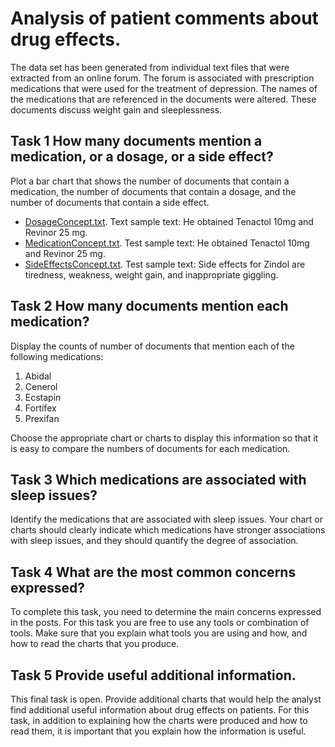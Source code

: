 # Analysis of patient comments about drug effects.

The data set has been generated from individual text files that were extracted from an online forum. The forum is associated with prescription medications that were used for the treatment of depression. The names of the medications that are referenced in the documents were altered. These documents discuss weight gain and sleeplessness.

## Task 1 How many documents mention a medication, or a dosage, or a side effect?

Plot a bar chart that shows the number of documents that contain a medication, the number of documents that contain a dosage, and the number of documents that contain a side effect.

* [DosageConcept.txt](DosageConcept.txt). Text sample text: He obtained Tenactol 10mg and Revinor 25 mg.
* [MedicationConcept.txt](MedicationConcept.txt). Test sample text: He obtained Tenactol 10mg and Revinor 25 mg.
* [SideEffectsConcept.txt](SideEffectsConcept.txt). Test sample text: Side effects for Zindol are tiredness, weakness, weight gain, and inappropriate giggling.

## Task 2 How many documents mention each medication?

Display the counts of number of documents that mention each of the following medications:

1. Abidal
2. Cenerol
3. Ecstapin
4. Fortifex
5. Prexifan 

Choose the appropriate chart or charts to display this information so that it is easy to compare the numbers of documents for each medication.

## Task 3 Which medications are associated with sleep issues?

Identify the medications that are associated with sleep issues. Your chart or charts should clearly indicate which medications have stronger associations with sleep issues, and they should quantify the degree of association.

## Task 4 What are the most common concerns expressed?

To complete this task, you need to determine the main concerns expressed in the posts. For this task you are free to use any tools or combination of tools. Make sure that you explain what tools you are using and how, and how to read the charts that you produce.

## Task 5 Provide useful additional information.

This final task is open. Provide additional charts that would help the analyst find additional useful information about drug effects on patients. For this task, in addition to explaining how the charts were produced and how to read them, it is important that you explain how the information is useful.
